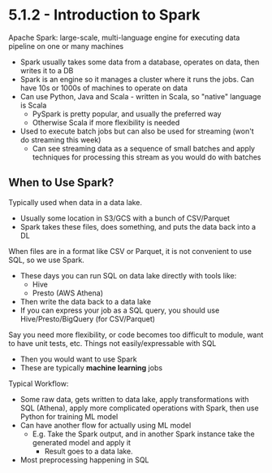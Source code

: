 # 5.1.2 - Introduction to Spark

Apache Spark: large-scale, multi-language engine for executing data pipeline on one or many machines
- Spark usually takes some data from a database, operates on data, then writes it to a DB
- Spark is an engine so it manages a cluster where it runs the jobs. Can have 10s or 1000s of machines to operate on data
- Can use Python, Java and Scala - written in Scala, so "native" language is Scala
    - PySpark is pretty popular, and usually the preferred way
    - Otherwise Scala if more flexibility is needed
- Used to execute batch jobs but can also be used for streaming (won't do streaming this week)
    - Can see streaming data as a sequence of small batches and apply techniques for processing this stream as you would do with batches

## When to Use Spark?
Typically used when data in a data lake.
- Usually some location in S3/GCS with a bunch of CSV/Parquet
- Spark takes these files, does something, and puts the data back into a DL

When files are in a format like CSV or Parquet, it is not convenient to use SQL, so we use Spark.
- These days you can run SQL on data lake directly with tools like:
    - Hive 
    - Presto (AWS Athena)
- Then write the data back to a data lake
- If you can express your job as a SQL query, you should use Hive/Presto/BigQuery (for CSV/Parquet)

Say you need more flexibility, or code becomes too difficult to module, want to have unit tests, etc. Things not easily/expressable with SQL
- Then you would want to use Spark
- These are typically **machine learning** jobs

Typical Workflow:
- Some raw data, gets written to data lake, apply transformations with SQL (Athena), apply more complicated operations with Spark, then use Python for training ML model
- Can have another flow for actually using ML model
    - E.g. Take the Spark output, and in another Spark instance take the generated model and apply it
        - Result goes to a data lake.
- Most preprocessing happening in SQL
